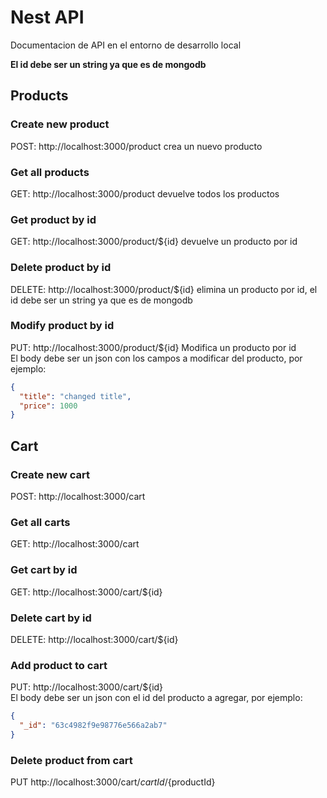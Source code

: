 # Nest API

Documentacion de API en el entorno de desarrollo local

**El id debe ser un string ya que es de mongodb**

## Products

### Create new product

POST: http://localhost:3000/product
crea un nuevo producto

### Get all products

GET: http://localhost:3000/product
devuelve todos los productos

### Get product by id

GET: http://localhost:3000/product/${id}
devuelve un producto por id

### Delete product by id

DELETE: http://localhost:3000/product/${id}
elimina un producto por id, el id debe ser un string ya que es de mongodb

### Modify product by id

PUT: http://localhost:3000/product/${id}
Modifica un producto por id <br>
El body debe ser un json con los campos a modificar del producto, por ejemplo:

```json
{
  "title": "changed title",
  "price": 1000
}
```

## Cart

### Create new cart

POST: http://localhost:3000/cart

### Get all carts

GET: http://localhost:3000/cart

### Get cart by id

GET: http://localhost:3000/cart/${id}

### Delete cart by id

DELETE: http://localhost:3000/cart/${id}

### Add product to cart

PUT: http://localhost:3000/cart/${id} <br>
El body debe ser un json con el id del producto a agregar, por ejemplo:

```json
{
  "_id": "63c4982f9e98776e566a2ab7"
}
```

### Delete product from cart

PUT http://localhost:3000/cart/${cartId}/${productId}


